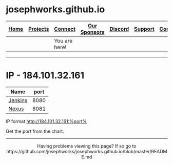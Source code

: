 # josephworks.github.io
| [Home](README.md) | [Projects](PROJECTS.md) | [Connect](CONNECT.md) | [Our Sponsors](SPONSORS.md) | [Discord](DISCORD.md) | [Support](SUPPORT.md) | [Contribute](CONTRIBUTE.md) | [Our GitHub](http://github.com/josephworks) |
|-------------------|-------------------------|-----------------------|-----------------------------|-----------------------|-----------------------|-----------------------------|--------------------------------------|
||| You are here!     |                         |                       |                             |                       |                       |                             |                                      |
------
# IP - 184.101.32.161

| Name  | port |
|---------|------|
| [Jenkins](http://184.101.32.161:8080) | 8080 |
| [Nexus](http://184.101.32.161:8081)   | 8081 |

IP format http://184.101.32.161:%port%

Get the port from the chart.

------
<p align="center">Having problems viewing this page? If so go to https://github.com/josephworks/josephworks.github.io/blob/master/README.md </p>
